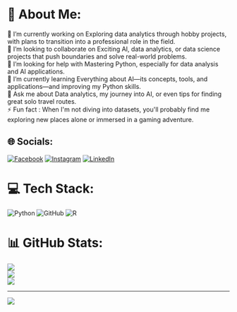 # 💫 About Me:
🔭 I’m currently working on Exploring data analytics through hobby projects, with plans to transition into a professional role in the field.<br>👯 I’m looking to collaborate on Exciting AI, data analytics, or data science projects that push boundaries and solve real-world problems.<br>🤝 I’m looking for help with Mastering Python, especially for data analysis and AI applications.<br>🌱 I’m currently learning Everything about AI—its concepts, tools, and applications—and improving my Python skills.<br>💬 Ask me about Data analytics, my journey into AI, or even tips for finding great solo travel routes.<br>⚡ Fun fact : When I'm not diving into datasets, you'll probably find me exploring new places alone or immersed in a gaming adventure.


## 🌐 Socials:
[![Facebook](https://img.shields.io/badge/Facebook-%231877F2.svg?logo=Facebook&logoColor=white)](https://facebook.com/jonathansetya.12) [![Instagram](https://img.shields.io/badge/Instagram-%23E4405F.svg?logo=Instagram&logoColor=white)](https://instagram.com/jonathansetya_) [![LinkedIn](https://img.shields.io/badge/LinkedIn-%230077B5.svg?logo=linkedin&logoColor=white)](https://linkedin.com/in/jonathan-setya-widayat-1aa523310) 

# 💻 Tech Stack:
![Python](https://img.shields.io/badge/python-3670A0?style=for-the-badge&logo=python&logoColor=ffdd54) ![GitHub](https://img.shields.io/badge/github-%23121011.svg?style=for-the-badge&logo=github&logoColor=white) ![R](https://img.shields.io/badge/r-%23276DC3.svg?style=for-the-badge&logo=r&logoColor=white)
# 📊 GitHub Stats:
![](https://github-readme-stats.vercel.app/api?username=jonathansetya&theme=dark&hide_border=false&include_all_commits=false&count_private=false)<br/>
![](https://github-readme-streak-stats.herokuapp.com/?user=jonathansetya&theme=dark&hide_border=false)<br/>
![](https://github-readme-stats.vercel.app/api/top-langs/?username=jonathansetya&theme=dark&hide_border=false&include_all_commits=false&count_private=false&layout=compact)

---
[![](https://visitcount.itsvg.in/api?id=jonathansetya&icon=0&color=0)](https://visitcount.itsvg.in)

<!-- Proudly created with GPRM ( https://gprm.itsvg.in ) -->

<!---
jonathansetya/jonathansetya is a ✨ special ✨ repository because its `README.md` (this file) appears on your GitHub profile.
You can click the Preview link to take a look at your changes.
--->
